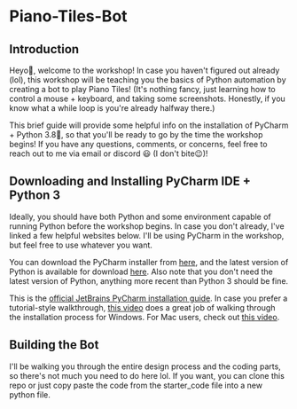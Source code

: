 # Piano-Tiles-Bot

## Introduction

Heyo👋, welcome to the workshop! In case you haven't figured out already (lol), this workshop will be teaching you the basics of Python automation by creating a bot to play Piano Tiles! (It's nothing fancy, just learning how to control a mouse + keyboard, and taking some screenshots. Honestly, if you know what a while loop is you're already halfway there.) 

This brief guide will provide some helpful info on the installation of PyCharm + Python 3.8🐍, so that you'll be ready to go by the time the workshop begins! If you have any questions, comments, or concerns, feel free to reach out to me via email or discord 😃 (I don't bite😉)!

## Downloading and Installing PyCharm IDE + Python 3

Ideally, you should have both Python and some environment capable of running Python before the workshop begins. In case you don't already, I've linked a few helpful websites below. I'll be using PyCharm in the workshop, but feel free to use whatever you want. 

You can download the PyCharm installer from [here](https://www.jetbrains.com/pycharm/download/), and the latest version of Python is available for download [here](https://www.python.org/downloads/). Also note that you don't need the latest version of Python, anything more recent than Python 3 should be fine.

This is the [official JetBrains PyCharm installation guide](https://www.jetbrains.com/help/pycharm/installation-guide.html#standalone).
In case you prefer a tutorial-style walkthrough, [this video](https://www.youtube.com/watch?v=SZUNUB6nz3g) does a great job of walking through the installation process for Windows. For Mac users, check out [this video](https://www.youtube.com/watch?v=K5cAu-Wro3M).

## Building the Bot

I'll be walking you through the entire design process and the coding parts, so there's not much you need to do here lol. If you want, you can clone this repo or just copy paste the code from the starter_code file into a new python file.

